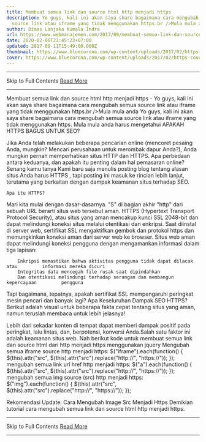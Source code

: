 ```yaml
---
title: Membuat semua link dan source html http menjadi https
description: Yo guys, kali ini akan saya share bagaimana cara mengubah semua
  source link atau iframe yang tidak menggunakan https.br />Mula mula anda
author: Dimas Lanjaka Kumala Indra
url: https://www.webmanajemen.com/2017/09/membuat-semua-link-dan-source-html-http.html
date: 2020-02-06T23:45:23+07:00
updated: 2017-09-11T15:49:00.000Z
thumbnail: https://www.bluecorona.com/wp-content/uploads/2017/02/https-cover-photo.png
cover: https://www.bluecorona.com/wp-content/uploads/2017/02/https-cover-photo.png
---
```


<hr/> Skip to Full Contents <a href="https://www.webmanajemen.com/2017/09/membuat-semua-link-dan-source-html-http.html" rel="follow" class="button" id="read-more">Read More</a> <hr/> Membuat semua link dan source html http menjadi https - Yo guys, kali ini akan saya share bagaimana cara mengubah semua source link atau iframe yang tidak menggunakan https.br />Mula mula anda Yo guys, kali ini akan saya share bagaimana cara mengubah semua source link atau iframe yang tidak menggunakan https.
Mula mula anda harus mengetahui APAKAH HTTPS BAGUS UNTUK SEO? 

Jika Anda telah melakukan beberapa pencarian online (mencoret pesaing Anda,     mungkin? Mencari perusahaan untuk merombak dapur Anda?), Anda mungkin     pernah memperhatikan situs HTTP dan HTTPS. Apa perbedaan antara keduanya,     dan apakah itu penting dalam hal pemasaran online? 
Senang kamu tanya Kami baru saja menulis posting blog tentang             alasan situs Anda harus HTTPS         , tapi posting ini masuk ke rincian lebih lanjut, terutama yang berkaitan     dengan dampak keamanan situs terhadap SEO. 
            
    Apa itu HTTPS? 
Mari kita mulai dengan dasar-dasarnya. "S" di bagian akhir "http" dari     sebuah URL berarti situs web tersebut aman. HTTPS (Hypertext Transport     Protocol Security), atau situs yang aman mencakup kunci SSL 2048-bit dan     dapat melindungi koneksi situs melalui otentikasi dan enkripsi. Saat     diinstal di server web, sertifikat SSL mengaktifkan gembok dan protokol     https dan memungkinkan koneksi aman dari server web ke browser. 
Situs web aman dapat melindungi koneksi pengguna dengan mengamankan     informasi dalam tiga lapisan: 

        Enkripsi memastikan bahwa aktivitas pengguna tidak dapat dilacak atau         informasi mereka dicuri     
        Integritas data mencegah file rusak saat dipindahkan     
        Dan otentikasi melindungi terhadap serangan dan membangun kepercayaan         pengguna     
Tapi bagaimana, tepatnya, apakah sertifikat SSL mempengaruhi peringkat     mesin pencari dan banyak lagi? 
    Apa Keseluruhan Dampak SEO HTTPS? 
Berikut adalah visual untuk beberapa fakta cepat tentang situs yang aman,     namun teruslah membaca untuk lebih jelasnya! 

Lebih dari sekadar konten di tempat dapat memberi dampak positif pada     peringkat, lalu lintas, dan, berpotensi, konversi Anda.Salah satu faktor     ini adalah keamanan situs web. 
Nah berikut kode untuk membuat semua link dan source html dari http menjadi https menggunakan jquery
Mengubah semua iframe source http menjadi https:
$("iframe").each(function() {
    $(this).attr("src", $(this).attr("src").replace("http://", "https://"));
});
mengubah semua link url href http menjadi https: 
$("a").each(function() {
    $(this).attr("src", $(this).attr("src").replace("http://", "https://"));
});
mengubah semua img source (src) http menjadi https: 
$("img").each(function() {
    $(this).attr("src", $(this).attr("src").replace("http://", "https://"));
});

Rekomendasi Update: Cara Mengubah Image Src Menjadi Https
Demikian tutorial cara mengubah semua link dan source html http menjadi https. <hr/> Skip to Full Contents <a href="https://www.webmanajemen.com/2017/09/membuat-semua-link-dan-source-html-http.html" rel="follow" class="button" id="read-more">Read More</a> <hr/>